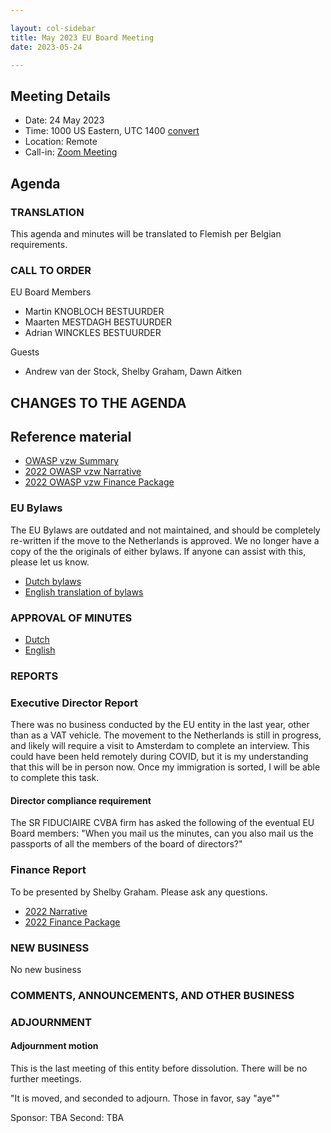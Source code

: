 ```yaml
---

layout: col-sidebar
title: May 2023 EU Board Meeting
date: 2023-05-24

---
```


## Meeting Details

- Date: 24 May 2023
- Time: 1000 US Eastern, UTC 1400 [convert](https://www.timeanddate.com/worldclock/meetingdetails.html?year=2023&month=5&day=24&hour=14&min=0&sec=0&p1=16&p2=136&p3=75&p4=179)
- Location: Remote
- Call-in: [Zoom Meeting](https://us06web.zoom.us/j/84678838003?pwd=N2xraktJQ2k2aDJMMzZoa2xNSWU3QT09)

## Agenda

### TRANSLATION

This agenda and minutes will be translated to Flemish per Belgian requirements.

### CALL TO ORDER

EU Board Members
- Martin KNOBLOCH BESTUURDER
- Maarten MESTDAGH BESTUURDER
- Adrian WINCKLES BESTUURDER

Guests
- Andrew van der Stock, Shelby Graham, Dawn Aitken

## CHANGES TO THE AGENDA

## Reference material

- [OWASP vzw Summary](https://docs.google.com/presentation/d/1Cu_FHiWYc0j0WwOnLgQ1CJTl3yXnDbYCwXvEyozSUrg/edit?usp=sharing)
- [2022 OWASP vzw Narrative](/www-board-eu/attachments/202212-owasp-vzw-narrative.docx)
- [2022 OWASP vzw Finance Package](/www-board-eu/attachments/202212-owasp-vzw-package.xlsx)

### EU Bylaws

The EU Bylaws are outdated and not maintained, and should be completely re-written if the move to the Netherlands is approved. We no longer have a copy of the the originals of either bylaws. If anyone can assist with this, please let us know.

- [Dutch bylaws](/www-board-eu/attachments/Gepubliceerde_Statuten_OWASP_Europe_VZW.pdf)
- [English translation of bylaws](/www-board-eu/attachments/126741_OWASP_vzw_modelstatuten_v0.9_EN_REV.pdf)

### APPROVAL OF MINUTES

- [Dutch](/www-board-eu/minutes/202205-nl)
- [English](/www-board-eu/minutes/202205-en)

### REPORTS

### Executive Director Report

There was no business conducted by the EU entity in the last year, other than as a VAT vehicle. The movement to the Netherlands is still in progress, and likely will require a visit to Amsterdam to complete an interview. This could have been held remotely during COVID, but it is my understanding that this will be in person now. Once my immigration is sorted, I will be able to complete this task.

#### Director compliance requirement

The SR FIDUCIAIRE CVBA firm has asked the following of the eventual EU Board members: "When you mail us the minutes, can you also mail us the passports of all the members of the board of directors?"

### Finance Report

To be presented by Shelby Graham. Please ask any questions.

- [2022 Narrative](/www-board-eu/attachments/202212-owasp-vzw-narrative.docx)
- [2022 Finance Package](/www-board-eu/attachments/202212-owasp-vzw-package.xlsx)

### NEW BUSINESS

No new business

### COMMENTS, ANNOUNCEMENTS, AND OTHER BUSINESS

### ADJOURNMENT

#### Adjournment motion

This is the last meeting of this entity before dissolution. There will be no further meetings.

"It is moved, and seconded to adjourn. Those in favor, say "aye""

Sponsor: TBA
Second: TBA
